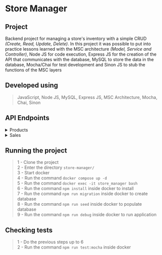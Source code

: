 # Store Manager

## Project

Backend project for managing a store's inventory with a simple CRUD _(Create, Read, Update, Delete)_. In this project it was possible to put into practice lessons learned with the MSC architecture _(Model, Service and Controller)_, Node JS for code execution, Express JS for the creation of the API that communicates with the database, MySQL to store the data in the database, Mocha/Chai for test development and Sinon JS to stub the functions of the MSC layers

## Developed using
> JavaScript, Node JS, MySQL, Express JS, MSC Architecture, Mocha, Chai, Sinon

## API Endpoints

<details closed>
  <summary>Products</summary>

  - Select all products
  
  > ```
  > Method: GET
  > Endpoint: /products
  > ```
  
  - Select products by ID

  > ```
  > Method: GET
  > Endpoint: /products/:id
  > ```

  - Create product

  > ```
  > Method: POST
  > Endpoint: /products
  > ```
  > ```json
  > Body example:
  > {
  >   "name": "example"
  > }
  > ```

 - Update product

  > ```
  > Method: PUT
  > Endpoint: /products/:id
  > ```
  > ```json
  > Body example:
  > {
  >   "name": "new_name_example"
  > }
  > ```

  - Delete product

  > ```
  > Method: DELETE
  > Endpoint: /products/:id
  > ```
  
  - Search product by name

  > ```
  > Method: GET
  > Endpoint: /products/search?q={query}
  > ```
</details>

<details closed>
  <summary>Sales</summary>

  - Select all sales
  
  > ```
  > Method: GET
  > Endpoint: /sales
  > ```
  
  - Select sales by ID

  > ```
  > Method: GET
  > Endpoint: /sales/:id
  > ```

  - Create sale

  > ```
  > Method: POST
  > Endpoint: /sales
  > ```
  > ```json
  > Body example:
  > [
  >   {
  >     "productId": 1,
  >     "quantity": 1
  >   },
  >   {
  >     "productId": 2,
  >     "quantity":5
  >   }
  > ]
  > ```

 - Update sales

  > ```
  > Method: PUT
  > Endpoint: /sales/:id
  > ```
  > ```json
  > Body example:
  >  [
  >   {
  >     "productId": 1,
  >     "quantity":10
  >   },
  >   {
  >     "productId": 2,
  >     "quantity":50
  >   }
  > ]
  > ```

  - Delete sale

  > ```
  > Method: DELETE
  > Endpoint: /sales/:id
  > ```
</details>

## Running the project
> 1 - Clone the project <br>
> 2 - Enter the directory `store-manager/` <br>
> 3 - Start docker <br>
> 4 - Run the command `docker compose up -d` <br>
> 5 - Run the command `docker exec -it store_manager bash` <br>
> 6 - Run the command `npm install` inside docker to install <br>
> 7 - Run the command `npm run migration` inside docker to create database <br>
> 8 - Run the command `npm run seed` inside docker to populate database <br>
> 9 - Run the command `npm run debug` inside docker to run application

## Checking tests
> 1 - Do the previous steps up to 6 <br>
> 2 - Run the command `npm run test:mocha` inside docker

